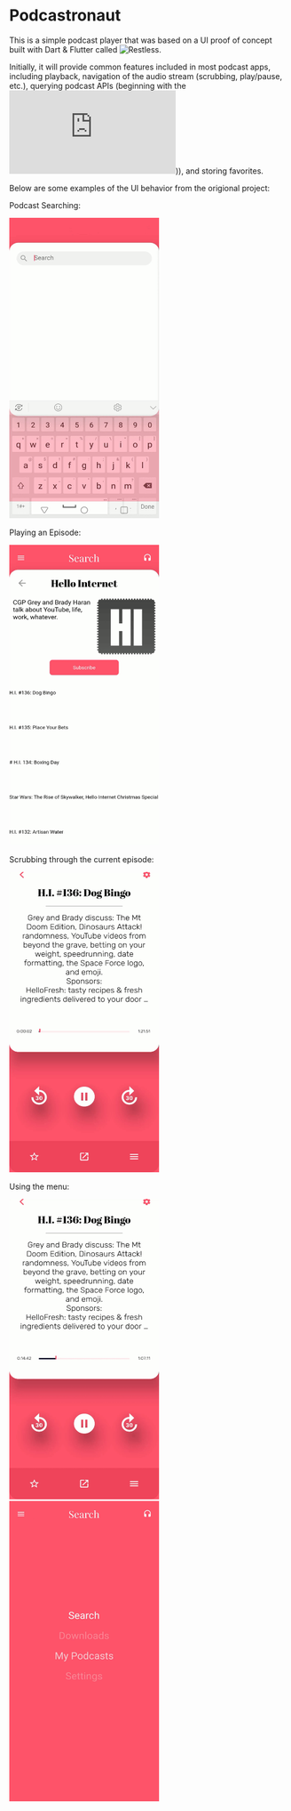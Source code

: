 # Podcastronaut
This is a simple podcast player that was based on a UI proof of concept built with Dart & Flutter called ![Restless](https://github.com/ttrpd/Podtastic).

Initially, it will provide common features included in most podcast apps, including playback, navigation of the audio stream (scrubbing, play/pause, etc.),
querying podcast APIs (beginning with the ![iTunesSearchAPI](https://developer.apple.com/library/archive/documentation/AudioVideo/Conceptual/iTuneSearchAPI/index.html))), and storing favorites.

Below are some examples of the UI behavior from the origional project:

Podcast Searching:

<img src="./docs/Demos/Podcast_Searching.gif" width="270" height="540" />


Playing an Episode:

<img src="./docs/Demos/Play_Episode_From_Podcast_View.gif" width="270" height="540" />

Scrubbing through the current episode:

<img src="./docs/Demos/Scrub_Through_Currently_Playing_Podcast.gif" width="270" height="540" />

Using the menu:

<img src="./docs/Demos/Now_Playing_And_Podcast_View_Back_Button_Behavior.gif" width="270" height="540" />
<img src="./docs/Demos/Menu_Button_Behavior.gif" width="270" height="540" />
